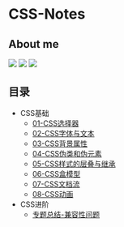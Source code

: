 # CSS-Notes

## About me

[![](https://badgen.net/badge/blog/檐上有月☽/?icon=sourcegraph&color=FFC83D)](https://rodrick.cn) [![](https://badgen.net/badge/github/Rodrick278/?icon=github&color=blue&label)](https://github.com/rodrick278/) [![](https://badgen.net/badge/yuque/yuque/?icon=telegram&color=34CE7B&label)](https://www.yuque.com/rodrick-miz0p)

## 目录

- CSS基础
  - [01-CSS选择器](01-CSS基础/01-CSS选择器.md)
  - [02-CSS字体与文本](01-CSS基础/02-CSS字体与文本.md)
  - [03-CSS背景属性](01-CSS基础/03-CSS背景属性.md)
  - [04-CSS伪类和伪元素](01-CSS基础/04-CSS伪类和伪元素.md)
  - [05-CSS样式的层叠与继承](01-CSS基础/05-CSS样式的层叠与继承.md)
  - [06-CSS盒模型](01-CSS基础/06-CSS盒模型.md)
  - [07-CSS文档流](01-CSS基础/07-CSS文档流.md)
  - [08-CSS动画](01-CSS基础/08-CSS动画.md)
- CSS进阶
  - [专题总结-兼容性问题](02-CSS进阶/专题总结-兼容性问题.md)